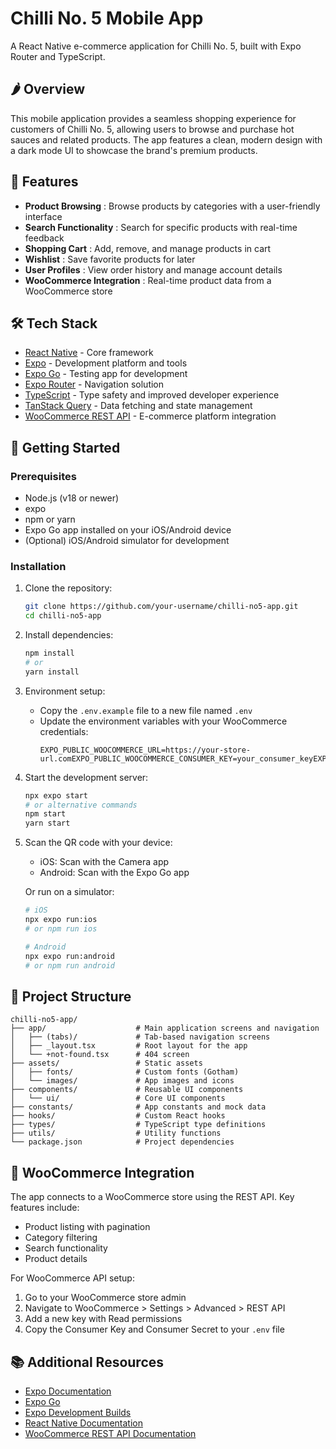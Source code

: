 # Chilli No. 5 Mobile App

A React Native e-commerce application for Chilli No. 5, built with Expo Router and TypeScript.

## 🌶️ Overview

This mobile application provides a seamless shopping experience for customers of Chilli No. 5, allowing users to browse and purchase hot sauces and related products. The app features a clean, modern design with a dark mode UI to showcase the brand's premium products.

## 📱 Features

* **Product Browsing** : Browse products by categories with a user-friendly interface
* **Search Functionality** : Search for specific products with real-time feedback
* **Shopping Cart** : Add, remove, and manage products in cart
* **Wishlist** : Save favorite products for later
* **User Profiles** : View order history and manage account details
* **WooCommerce Integration** : Real-time product data from a WooCommerce store

## 🛠️ Tech Stack

* [React Native](https://reactnative.dev/) - Core framework
* [Expo](https://expo.dev/) - Development platform and tools
* [Expo Go](https://expo.dev/go) - Testing app for development
* [Expo Router](https://docs.expo.dev/router/introduction/) - Navigation solution
* [TypeScript](https://www.typescriptlang.org/) - Type safety and improved developer experience
* [TanStack Query](https://tanstack.com/query/latest) - Data fetching and state management
* [WooCommerce REST API](https://woocommerce.github.io/woocommerce-rest-api-docs/) - E-commerce platform integration

## 🚀 Getting Started

### Prerequisites

* Node.js (v18 or newer)
* expo
* npm or yarn
* Expo Go app installed on your iOS/Android device
* (Optional) iOS/Android simulator for development

### Installation

1. Clone the repository:

   ```bash
   git clone https://github.com/your-username/chilli-no5-app.git
   cd chilli-no5-app
   ```
2. Install dependencies:

   ```bash
   npm install
   # or
   yarn install
   ```
3. Environment setup:

   * Copy the `.env.example` file to a new file named `.env`
   * Update the environment variables with your WooCommerce credentials:
     ```
     EXPO_PUBLIC_WOOCOMMERCE_URL=https://your-store-url.comEXPO_PUBLIC_WOOCOMMERCE_CONSUMER_KEY=your_consumer_keyEXPO_PUBLIC_WOOCOMMERCE_CONSUMER_SECRET=your_consumer_secret
     ```
4. Start the development server:

   ```bash
   npx expo start
   # or alternative commands
   npm start
   yarn start
   ```
5. Scan the QR code with your device:

   * iOS: Scan with the Camera app
   * Android: Scan with the Expo Go app

   Or run on a simulator:

   ```bash
   # iOS
   npx expo run:ios
   # or npm run ios

   # Android
   npx expo run:android
   # or npm run android
   ```

## 📁 Project Structure

```
chilli-no5-app/
├── app/                    # Main application screens and navigation
│   ├── (tabs)/             # Tab-based navigation screens
│   ├── _layout.tsx         # Root layout for the app
│   └── +not-found.tsx      # 404 screen
├── assets/                 # Static assets
│   ├── fonts/              # Custom fonts (Gotham)
│   └── images/             # App images and icons
├── components/             # Reusable UI components
│   └── ui/                 # Core UI components
├── constants/              # App constants and mock data
├── hooks/                  # Custom React hooks
├── types/                  # TypeScript type definitions
├── utils/                  # Utility functions
└── package.json            # Project dependencies
```

## 🔄 WooCommerce Integration

The app connects to a WooCommerce store using the REST API. Key features include:

* Product listing with pagination
* Category filtering
* Search functionality
* Product details

For WooCommerce API setup:

1. Go to your WooCommerce store admin
2. Navigate to WooCommerce > Settings > Advanced > REST API
3. Add a new key with Read permissions
4. Copy the Consumer Key and Consumer Secret to your `.env` file

## 📚 Additional Resources

* [Expo Documentation](https://docs.expo.dev/)
* [Expo Go](https://docs.expo.dev/get-started/expo-go/)
* [Expo Development Builds](https://docs.expo.dev/develop/development-builds/introduction/)
* [React Native Documentation](https://reactnative.dev/docs/getting-started)
* [WooCommerce REST API Documentation](https://woocommerce.github.io/woocommerce-rest-api-docs/)
